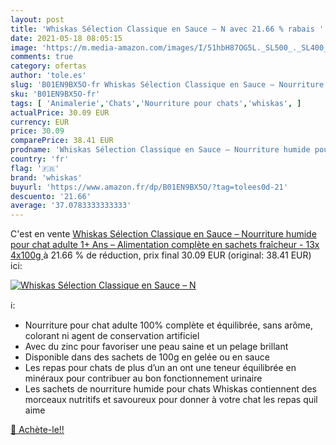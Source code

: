 ```yaml
---
layout: post
title: 'Whiskas Sélection Classique en Sauce – N avec 21.66 % rabais '
date: 2021-05-18 08:05:15
image: 'https://m.media-amazon.com/images/I/51hbH87OG5L._SL500_._SL400_.jpg'
comments: true
category: ofertas
author: 'tole.es'
slug: 'B01EN9BX5O-fr Whiskas Sélection Classique en Sauce – Nourriture humide...'
sku: 'B01EN9BX5O-fr'
tags: [ 'Animalerie','Chats','Nourriture pour chats','whiskas', ]
actualPrice: 30.09 EUR
currency: EUR
price: 30.09
comparePrice: 38.41 EUR
prodname: 'Whiskas Sélection Classique en Sauce – Nourriture humide pour chat adulte 1+ Ans – Alimentation complète en sachets fraîcheur - 13x 4x100g '
country: 'fr'
flag: '🇫🇷'
brand: 'whiskas'
buyurl: 'https://www.amazon.fr/dp/B01EN9BX5O/?tag=tolees0d-21'
descuento: '21.66'
average: '37.0783333333333'
---
```


C'est en vente [Whiskas Sélection Classique en Sauce – Nourriture humide pour chat adulte 1+ Ans – Alimentation complète en sachets fraîcheur - 13x 4x100g ](https://www.amazon.fr/dp/B01EN9BX5O/?tag=tolees0d-21)  à  21.66 % de réduction, prix final  30.09 EUR (original: 38.41 EUR) ici:

[![Whiskas Sélection Classique en Sauce – N](https://m.media-amazon.com/images/I/51hbH87OG5L._SL500_._SL400_.jpg)](https://www.amazon.fr/dp/B01EN9BX5O/?tag=tolees0d-21)

ℹ️:

- Nourriture pour chat adulte 100% complète et équilibrée, sans arôme, colorant ni agent de conservation artificiel
- Avec du zinc pour favoriser une peau saine et un pelage brillant
- Disponible dans des sachets de 100g en gelée ou en sauce
- Les repas pour chats de plus d’un an ont une teneur équilibrée en minéraux pour contribuer au bon fonctionnement urinaire
- Les sachets de nourriture humide pour chats Whiskas contiennent des morceaux nutritifs et savoureux pour donner à votre chat les repas quil aime

[🛒 Achète-le!!](https://www.amazon.fr/dp/B01EN9BX5O/?tag=tolees0d-21)

